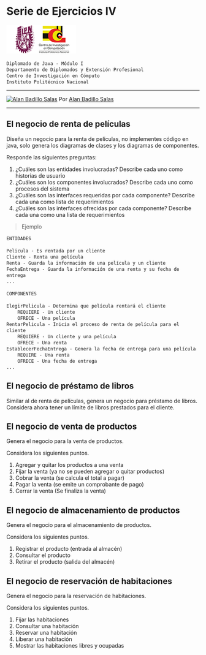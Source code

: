 # Serie de Ejercicios IV

![Logo CIC](../notas/figuras/logo.png)

    Diplomado de Java - Módulo I
    Departamento de Diplomados y Extensión Profesional
    Centro de Investigación en Cómputo
    Instituto Politécnico Nacional

---

[![Alan Badillo Salas](https://avatars.githubusercontent.com/u/79223578?s=40&v=4 "Alan Badillo Salas")](https://github.com/dragonnomada) Por [Alan Badillo Salas](https://github.com/dragonnomada)

---

## El negocio de renta de películas

Diseña un negocio para la renta de películas, no implementes código en java, 
solo genera los diagramas de clases y los diagramas de componentes.

Responde las siguientes preguntas:

1. ¿Cuáles son las entidades involucradas? Describe cada uno como historias de usuario
2. ¿Cuáles son los componentes involucrados? Describe cada uno como procesos del sistema
3. ¿Cuáles son las interfaces requeridas por cada componente? Describe cada una como lista de requerimientos
4. ¿Cuáles son las interfaces ofrecidas por cada componente? Describe cada una como una lista de requerimientos

> Ejemplo

    ENTIDADES

    Pelicula - Es rentada por un cliente
    Cliente - Renta una película
    Renta - Guarda la información de una película y un cliente
    FechaEntrega - Guarda la información de una renta y su fecha de entrega
    ...

    COMPONENTES

    ElegirPelicula - Determina que película rentará el cliente
        REQUIERE - Un cliente
        OFRECE - Una película
    RentarPelicula - Inicia el proceso de renta de película para el cliente
        REQUIERE - Un cliente y una película
        OFRECE - Una renta
    EstablecerFechaEntrega - Genera la fecha de entrega para una película
        REQUIRE - Una renta
        OFRECE - Una fecha de entrega
    ...

## El negocio de préstamo de libros

Similar al de renta de películas, genera un negocio para préstamo de libros.
Considera ahora tener un límite de libros prestados para el cliente.

## El negocio de venta de productos

Genera el negocio para la venta de productos.

Considera los siguientes puntos.

1. Agregar y quitar los productos a una venta
2. Fijar la venta (ya no se pueden agregar o quitar productos)
3. Cobrar la venta (se calcula el total a pagar)
4. Pagar la venta (se emite un comprobante de pago)
5. Cerrar la venta (Se finaliza la venta)

## El negocio de almacenamiento de productos

Genera el negocio para el almacenamiento de productos.

Considera los siguientes puntos.

1. Registrar el producto (entrada al almacén)
2. Consultar el producto
3. Retirar el producto (salida del almacén)

## El negocio de reservación de habitaciones

Genera el negocio para la reservación de habitaciones.

Considera los siguientes puntos.

1. Fijar las habitaciones
2. Consultar una habitación
3. Reservar una habitación
4. Liberar una habitación
5. Mostrar las habitaciones libres y ocupadas